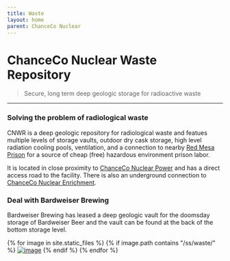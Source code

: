 ```yaml
---
title: Waste
layout: home
parent: ChanceCo Nuclear
---
```


# ChanceCo Nuclear Waste Repository
> Secure, long term deep geologic storage for radioactive waste

---

### Solving the problem of radiological waste

CNWR is a deep geologic repository for radiological waste and featues multiple levels of storage vaults, outdoor dry cask storage, high level radiation cooling pools, ventilation, and a connection to nearby [Red Mesa Prison](/builds/Industries/red-mesa-prison/) for a source of cheap (free) hazardous environment prison labor.

It is located in close proximity to [ChanceCo Nuclear Power](/builds/Industries/chanceco-nuclear/chanceco-nuclear-power) and has a direct access road to the facility.  There is also an underground connection to [ChanceCo Nuclear Enrichment](/builds/Industries/chanceco-nuclear/chanceco-nuclear-enrichment).

### Deal with Bardweiser Brewing

Bardweiser Brewing has leased a deep geologic vault for the doomsday storage of Bardweiser Beer and the vault can be found at the back of the bottom storage level.

{% for image in site.static_files %}
{% if image.path contains "/ss/waste/" %}
<a href="{{ image.path }}"><img src="{{ image.path }}" alt="image" /></a>
{% endif %}
{% endfor %}